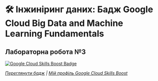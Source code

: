 # 🛠️ Інжиніринг даних: Бадж Google Cloud Big Data and Machine Learning Fundamentals

## Лабораторна робота №3

[![Google Cloud Skills Boost Badge](https://www.cloudskillsboost.google/public_profiles/8225503f-02a7-4c10-9f9c-a13aa1ec64d6/badges/15861881)](https://www.cloudskillsboost.google/public_profiles/8225503f-02a7-4c10-9f9c-a13aa1ec64d6/badges/15861881)

_[Переглянути бадж](https://www.cloudskillsboost.google/public_profiles/8225503f-02a7-4c10-9f9c-a13aa1ec64d6/badges/15861881) | [Мій профіль Google Cloud Skills Boost](https://www.cloudskillsboost.google/public_profiles/8225503f-02a7-4c10-9f9c-a13aa1ec64d6)_
